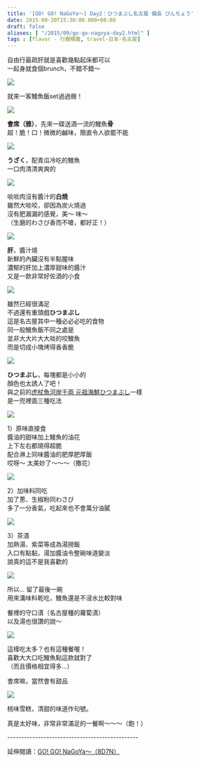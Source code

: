 ```yaml
---
title: '[GO! GO! NaGoYa～] Day2：ひつまぶし名古屋 備長 びんちょう'
date: 2015-09-30T15:30:00.000+08:00
draft: false
aliases: [ "/2015/09/go-go-nagoya-day2.html" ]
tags : [flavor - 行膳積腹, travel-日本-名古屋]
---
```


自由行最疏肝就是喜歡幾點起床都可以  
一起身就食個brunch，不錯不錯～  

![](/images/nagoya2a1.jpg)

就來一客鰻魚飯set過過癮！  

![](/images/nagoya2a2.jpg)

**會席（雅）**，先來一碟送酒一流的鰻魚**骨**  
超！脆！口！微微的鹹味，簡直令人欲罷不能  

![](/images/nagoya2a3.jpg)

**うざく**，配青瓜冷吃的鰻魚  
一口肉清清爽爽的  

![](/images/nagoya2a4.jpg)

啖啖肉沒有醬汁的**白焼**  
雖然大啖咬，卻因為炭火燒過  
沒有肥漏漏的感覺，美～ 味～  
（生磨的わさび香而不嗆，都好正！）  

![](/images/nagoya2a5.jpg)

**肝**，醬汁燒  
新鮮的內臟沒有半點腥味  
濃郁的肝加上濃厚甜味的醬汁  
又是一款非常好佐酒的小食  

![](/images/nagoya2a6.jpg)

雖然已經很滿足  
不過還有重頭戲**ひつまぶし**  
這是名古屋其中一種必必必吃的食物  
同一般鰻魚飯不同之處是  
並非大大片大大啖的咬鰻魚  
而是切成小塊烤得香香脆  

![](/images/nagoya2a.jpg)

**ひつまぶし**，每塊都是小小的  
顏色也太誘人了吧！  
與之前的[虎杖魚河岸千両 元祖海鮮ひつまぶし](https://hidie.net/tokyo3c/)一樣  
是一兜裡面三種吃法  

![](/images/nagoya2a7.jpg)

1）原味直接食  
醬油的甜味加上鰻魚的油花  
上下左右都燒得超脆  
配合淋上同味醬油的肥厚肥厚飯  
哎呀～ 太美妙了～～～（撒花）  

![](/images/nagoya2a8.jpg)

2）加味料同吃  
加了蔥、生椒粉同わさび  
多了一分香氣，吃起來也不會萬分油膩  

![](/images/nagoya2a9.jpg)

3）茶漬  
加熱湯、紫菜等成為湯撈飯  
入口有點黏，湯加醬油令整碗味道變淡  
說真的這不是我喜歡的  

![](/images/nagoya2a10.jpg)

所以... 留了最後一碗  
用來溝味料乾吃，鰻魚還是不浸水比較對味  
  
餐裡的守口漬（名古屋種的蘿蔔漬）  
以及湯也很讚的說～  

![](/images/nagoya2a11.jpg)

這樣吃太多？也有這種餐喔！  
喜歡大大口吃鰻魚點這款就對了  
（而且價格相宜得多...）  
  
會席嘛，當然會有甜品  

![](/images/nagoya2a12.jpg)

桃味雪糕，清甜的味道作句號。  
  
真是太好味，非常非常滿足的一餐啊～～～（飽！）  
  
\-----------------------------------------------  
  
延伸閱讀：[GO! GO! NaGoYa～（8D7N）](https://hidie.net/nagoya8d7n/)

